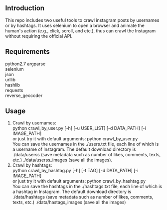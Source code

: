 ## Introduction
This repo includes two useful tools to crawl instagram posts by usernames or by hashtags. It uses selenium to open a browser and animate the human's action (e.g., click, scroll, and etc.), thus can crawl the Instagram without requiring the official API.

## Requirements
python2.7
argparse   
selenium  
json  
urllib  
hashlib  
requests  
reverse\_geocoder

## Usage
1. Crawl by usernames:  
python crawl\_by\_user.py [-h] [-u USER_LIST] [-d DATA\_PATH] [-i IMAGE_PATH]  
or just try it with default arguments: python crawl\_by\_user.py  
You can save the usernames in the ./users.txt file, each line of which is a username of Instagram. The default download directory is ./data/userss (save metadata such as number of likes, comments, texts, etc.) ./data/userss\_images (save all the images).  
2. Crawl by hashtags:  
python crawl\_by\_hashtag.py [-h] [-t TAG] [-d DATA\_PATH] [-i IMAGE_PATH]  
or just try it with default arguments: python crawl\_by\_hashtag.py  
You can save the hashtags in the ./hashtags.txt file, each line of which is a hashtag in Instagram. The default download directory is ./data/hashtags (save metadata such as number of likes, comments, texts, etc.) ./data/hastags\_images (save all the images)  
